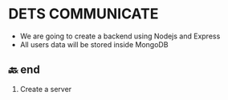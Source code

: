 # DETS COMMUNICATE

- We are going to create a backend using Nodejs and Express
- All users data will be stored inside MongoDB

## 🔙 end

1. Create a server
